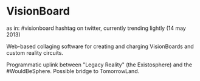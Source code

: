 VisionBoard
===========

as in: #visionboard hashtag on twitter, currently trending lightly (14 may 2013)

Web-based collaging software for creating and charging VisionBoards and custom reality circuits. 

Programmatic uplink between "Legacy Reality" (the Existosphere) and the #WouldBeSphere. Possible bridge to TomorrowLand. 

